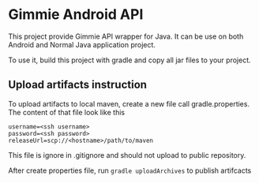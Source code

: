 # Gimmie Android API

This project provide Gimmie API wrapper for Java. It can be use on both Android and Normal Java
application project.

To use it, build this project with gradle and copy all jar files to
your project.

## Upload artifacts instruction

To upload artifacts to local maven, create a new file call gradle.properties.
The content of that file look like this

```
username=<ssh username>
password=<ssh password>
releaseUrl=scp://<hostname>/path/to/maven
```

This file is ignore in .gitignore and should not upload to public repository.

After create properties file, run `gradle uploadArchives` to publish artifcacts
